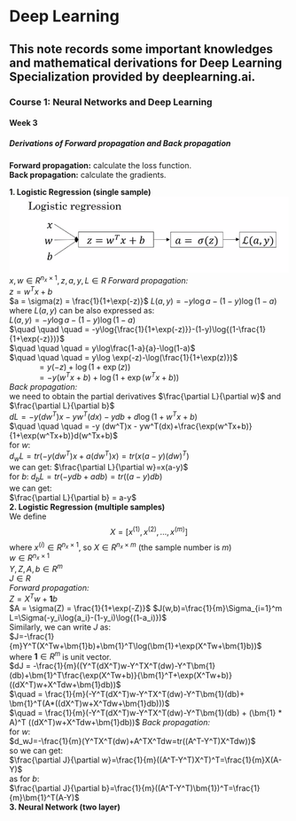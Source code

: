 # Deep Learning
## This note records some important knowledges and mathematical derivations for Deep Learning Specialization provided by deeplearning.ai.
### Course 1: Neural Networks and Deep Learning
#### Week 3 
##### Derivations of Forward propagation and Back propagation
__Forward propagation:__ calculate the loss function.  
__Back propagation:__ calculate the gradients.  

__1. Logistic Regression (single sample)__  
![LR1](./images/Course1/LR1.png)
$x,w \in R^{n_x \times 1}, z,a,y,L \in R$
_Forward propagation:_  
$z = w^Tx+b$  
$a = \sigma(z) = \frac{1}{1+\exp(-z)}$
$L(a,y)=-y\log{a}-(1-y)\log{(1-a)}$  
where $L(a,y)$ can be also expressed as:  
$L(a,y)=-y\log{a}-(1-y)\log{(1-a)}$  
$\quad \quad \quad = -y\log{\frac{1}{1+\exp(-z)}}-(1-y)\log{(1-\frac{1}{1+\exp(-z)})}$  
$\quad \quad \quad = y\log\frac{1-a}{a}-\log(1-a)$  
$\quad \quad \quad = y\log \exp(-z)-\log(\frac{1}{1+\exp(z)})$  
$\quad \quad \quad = y(-z)+\log(1+\exp(z))$  
$\quad \quad \quad = -y(w^Tx+b)+\log(1+\exp(w^Tx+b))$  
_Back propagation:_  
we need to obtain the partial derivatives $\frac{\partial L}{\partial w}$ and $\frac{\partial L}{\partial b}$  
$dL = -y (dw^T)x - yw^T(dx)-ydb+d\log(1+w^Tx+b)$  
$\quad \quad \quad = -y (dw^T)x - yw^T(dx)+\frac{\exp(w^Tx+b)}{1+\exp(w^Tx+b)}d(w^Tx+b)$  
for $w$:  
$d_wL=tr(-y (dw^T)x+a(dw^T)x)=tr(x(a-y)(dw)^T)$  
we can get:
$\frac{\partial L}{\partial w}=x(a-y)$  
for $b$:
$d_bL=tr(-ydb+adb)=tr((a-y)db)$  
we can get:  
$\frac{\partial L}{\partial b} = a-y$  
__2. Logistic Regression (multiple samples)__  
We define
$$
X = [x^{(1)}, x^{(2)}, ..., x^{(m)}]
$$
where $x^{(i)} \in R^{n_x \times 1}$, so $X \in R^{n_x \times m}$ (the sample number is $m$)  
$w\in R^{n_x \times 1}$  
$Y,Z,A,b \in R^m$  
$J \in R$  
_Forward propagation:_  
$Z = X^Tw+\bm{1}b$  
$A = \sigma(Z) = \frac{1}{1+\exp(-Z)}$
$J(w,b)=\frac{1}{m}\Sigma_{i=1}^m L=\Sigma(-y_i\log{a_i}-(1-y_i)\log{(1-a_i)})$  
Similarly, we can write $J$ as:  
$J=-\frac{1}{m}Y^T(X^Tw+\bm{1}b)+\bm{1}^T\log(\bm{1}+\exp(X^Tw+\bm{1}b))$  
where $\bm{1} \in R^m$ is unit vector.  
$dJ = -\frac{1}{m}((Y^T(dX^T)w-Y^TX^T(dw)-Y^T\bm{1}(db)+\bm{1}^T\frac{\exp(X^Tw+b)}{\bm{1}^T+\exp(X^Tw+b)}((dX^T)w+X^Tdw+\bm{1}db))$  
$\quad = \frac{1}{m}(-Y^T(dX^T)w-Y^TX^T(dw)-Y^T\bm{1}(db)+ \bm{1}^T(A*((dX^T)w+X^Tdw+\bm{1}db)))$  
$\quad = \frac{1}{m}(-Y^T(dX^T)w-Y^TX^T(dw)-Y^T\bm{1}(db) + (\bm{1} * A)^T ((dX^T)w+X^Tdw+\bm{1}db))$
_Back propagation:_  
for $w$:  
$d_wJ=-\frac{1}{m}(Y^TX^T(dw)+A^TX^Tdw=tr((A^T-Y^T)X^Tdw))$  
so we can get:  
$\frac{\partial J}{\partial w}=\frac{1}{m}((A^T-Y^T)X^T)^T=\frac{1}{m}X(A-Y)$  
as for $b$:  
$\frac{\partial J}{\partial b}=\frac{1}{m}((A^T-Y^T)\bm{1})^T=\frac{1}{m}\bm{1}^T(A-Y)$  
__3. Neural Network (two layer)__  



